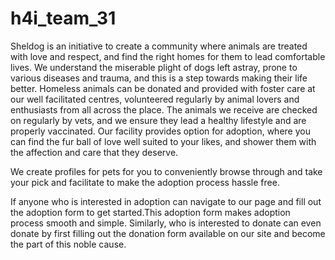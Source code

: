 # h4i_team_31

Sheldog is an initiative to create a community where animals are treated with love and respect, and find the right homes for them to lead comfortable lives. We understand the miserable plight of dogs left astray, prone to various diseases and trauma, and this is a step towards making their life better. Homeless animals can be donated and provided with foster care at our well facilitated centres, volunteered regularly by animal lovers and enthusiasts from all across the place. The animals we receive are checked on regularly by vets, and we ensure they lead a healthy lifestyle and are properly vaccinated. Our facility provides option for adoption, where you can find the fur ball of love well suited to your likes, and shower them with the affection and care that they deserve.

We create profiles for pets for you to conveniently browse through and take your pick and facilitate to make the adoption process hassle free.

If anyone who is interested in adoption can navigate to our page and fill out the adoption form to get started.This adoption form makes adoption process smooth and simple.
Similarly, who is interested to donate can even donate by first filling out the donation form available on our site and become the part of this noble cause.
